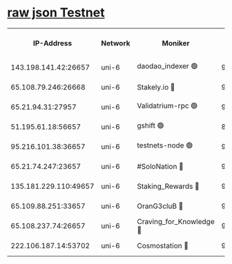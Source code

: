 [raw json Testnet](https://rpc-check.junot.stavr.tech/junot/rpc-junot-result.json)
=


<table><tr><th>IP-Address</th><th>Network</th><th>Moniker</th><th>Latest Block Height</th><th>Earliest Block Height</th><th>Catching Up</th><th>Tx Index</th><th>Voting Power</th><th>Scan Time</th></tr><tr><td>143.198.141.42:26657</td><td>uni-6</td><td>daodao_indexer 🟢</td><td>9095791</td><td>1</td><td>False</td><td>off</td><td>0</td><td>2024-03-21T19:01:13.857509537UTC</td></tr><tr><td>65.108.79.246:26668</td><td>uni-6</td><td>Stakely.io 🔴</td><td>9095785</td><td>1570872</td><td>False</td><td>on</td><td>11</td><td>2024-03-21T19:00:57.766504879UTC</td></tr><tr><td>65.21.94.31:27957</td><td>uni-6</td><td>Validatrium-rpc 🟢</td><td>9095783</td><td>2943363</td><td>False</td><td>on</td><td>0</td><td>2024-03-21T19:00:53.368042456UTC</td></tr><tr><td>51.195.61.18:56657</td><td>uni-6</td><td>gshift 🟢</td><td>8559900</td><td>7691417</td><td>False</td><td>on</td><td>0</td><td>2024-03-21T19:00:39.443520234UTC</td></tr><tr><td>95.216.101.38:36657</td><td>uni-6</td><td>testnets-node 🟢</td><td>9095786</td><td>8116304</td><td>False</td><td>on</td><td>0</td><td>2024-03-21T19:01:00.133835288UTC</td></tr><tr><td>65.21.74.247:23657</td><td>uni-6</td><td>#SoloNation 🔴</td><td>9095790</td><td>8237483</td><td>False</td><td>on</td><td>112</td><td>2024-03-21T19:01:13.018207462UTC</td></tr><tr><td>135.181.229.110:49657</td><td>uni-6</td><td>Staking_Rewards 🔴</td><td>9095792</td><td>8388763</td><td>False</td><td>on</td><td>1008</td><td>2024-03-21T19:01:20.598106893UTC</td></tr><tr><td>65.109.88.251:33657</td><td>uni-6</td><td>OranG3cluB 🔴</td><td>9095791</td><td>8418953</td><td>False</td><td>on</td><td>11</td><td>2024-03-21T19:01:18.255927131UTC</td></tr><tr><td>65.108.237.74:26657</td><td>uni-6</td><td>Craving_for_Knowledge 🔴</td><td>9095789</td><td>8985858</td><td>False</td><td>on</td><td>9004</td><td>2024-03-21T19:01:10.680335424UTC</td></tr><tr><td>222.106.187.14:53702</td><td>uni-6</td><td>Cosmostation 🔴</td><td>9095780</td><td>9017363</td><td>False</td><td>on</td><td>109013</td><td>2024-03-21T19:00:51.031512633UTC</td></tr></table>